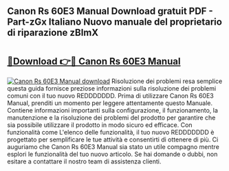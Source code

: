 ## Canon Rs 60E3 Manual Download gratuit PDF - Part-zGx Italiano Nuovo manuale del proprietario di riparazione zBImX

# <h2><a href="http://dfejrb.blite.top/?on=Canon+Rs+60E3+Manual">🔗Download 👉🔴 Canon Rs 60E3 Manual</a></h2>

[![Canon Rs 60E3 Manual download](https://i.imgur.com/lujVjoI.png)](http://dfejrb.blite.top/?on=Canon+Rs+60E3+Manual)
Risoluzione dei problemi resa semplice questa guida fornisce preziose informazioni sulla risoluzione dei problemi comuni con il tuo nuovo REDDDDDDD. Prima di utilizzare Canon Rs 60E3 Manual, prenditi un momento per leggere attentamente questo Manuale. Contiene informazioni importanti sulla configurazione, il funzionamento, la manutenzione e la risoluzione dei problemi del prodotto per garantire che sia possibile utilizzare il prodotto in modo sicuro ed efficace. Con funzionalità come L'elenco delle funzionalità, il tuo nuovo REDDDDDDD è progettato per semplificare le tue attività e consentirti di ottenere di più. Ci auguriamo che Canon Rs 60E3 Manual sia stato un utile compagno mentre esplori le funzionalità del tuo nuovo articolo. Se hai domande o dubbi, non esitare a contattare il nostro team di assistenza clienti.
